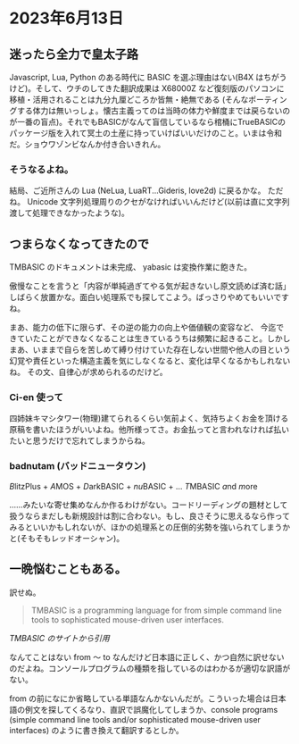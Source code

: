 # 2023年6月13日

## 迷ったら全力で皇太子路

Javascript, Lua, Python のある時代に BASIC を選ぶ理由はない(B4X はちがうけど)。そして、ウチのしてきた翻訳成果は X68000Z など復刻版のパソコンに移植・活用されることは九分九厘どころか皆無・絶無である (そんなポーティングする体力は無いっしょ。懐古主義ってのは当時の体力や鮮度までは戻らないのが一番の盲点)。それでもBASICがなんて盲信しているなら棺桶にTrueBASICのパッケージ版を入れて冥土の土産に持っていけばいいだけのこと。いまは令和だ。ショウワゾンビなんか付き合いきれん。

### そうなるよね。
結局、ご近所さんの Lua (NeLua, LuaRT...Gideris, love2d) に戻るかな。
ただね。 Unicode 文字列処理周りのクセがなければいいんだけど(以前は直に文字列渡して処理できなかったような)。

## つまらなくなってきたので

TMBASIC のドキュメントは未完成、 yabasic は変換作業に飽きた。

傲慢なことを言うと「内容が単純過ぎてやる気が起きないし原文読めば済む話」
しばらく放置かな。面白い処理系でも探してこよう。ばっさりやめてもいいですね。

まあ、能力の低下に限らず、その逆の能力の向上や価値観の変容など、
今迄できていたことができなくなることは生きているうちは頻繁に起きること。しかしまあ、いままで自らを苦しめて縛り付けていた存在しない世間や他人の目という幻覚や責任といった構造主義を気にしなくなると、変化は早くなるかもしれないね。
その文、自律心が求められるのだけど。

### Ci-en 使って

四姉妹キマシタワー(物理)建てられるくらい気前よく、気持ちよくお金を頂ける原稿を書いたほうがいいよね。他所様ってさ。お金払ってと言われなければ払いたいと思うだけで忘れてしまうからね。

### badnutam (バッドニュータウン)

*B*litzPlus + *A*MOS + *D*arkBASIC + *nu*BASIC + ... *T*MBASIC *a*nd *m*ore

……みたいな寄せ集めなんか作るわけがない。コードリーディングの題材として扱うならまだしも新規設計は割に合わない。もし、良さそうに思えるなら作ってみるといいかもしれないが、ほかの処理系との圧倒的劣勢を強いられてしまうかと(そもそもレッドオーシャン)。

## 一晩悩むこともある。

訳せぬ。

> TMBASIC is a programming language for from simple command line tools to sophisticated mouse-driven user interfaces.

*TMBASIC のサイトから引用*

なんてことはない from 〜 to なんだけど日本語に正しく、かつ自然に訳せないのだよね。コンソールプログラムの種類を指しているのはわかるが適切な訳語がない。

from の前になにか省略している単語なんかないんだが。こういった場合は日本語の例文を探してくるなり、直訳で誤魔化してしまうか、console programs (simple command line tools and/or sophisticated mouse-driven user interfaces) のように書き換えて翻訳するとしか。
